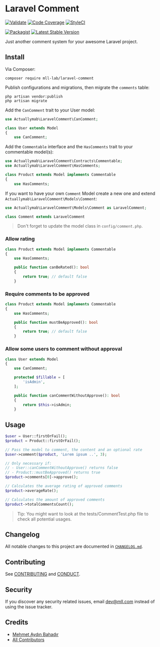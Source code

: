 # Laravel Comment

[![Validate](https://github.com/mll-lab/laravel-comment/workflows/Validate/badge.svg)](https://github.com/mll-lab/laravel-comment/actions)
[![Code Coverage](https://codecov.io/gh/mll-lab/laravel-comment/branch/master/graph/badge.svg)](https://codecov.io/gh/mll-lab/laravel-comment)
[![StyleCI](https://github.styleci.io/repos/376801814/shield?branch=master&style=flat)](https://github.styleci.io/repos/376801814)

[![Packagist](https://img.shields.io/packagist/dt/mll-lab/laravel-comment.svg)](https://packagist.org/packages/mll-lab/laravel-comment)
[![Latest Stable Version](https://poser.pugx.org/mll-lab/laravel-comment/v/stable)](https://packagist.org/packages/mll-lab/laravel-comment)

Just another comment system for your awesome Laravel project.

## Install

Via Composer:

    composer require mll-lab/laravel-comment

Publish configurations and migrations, then migrate the `comments` table:

    php artisan vendor:publish
    php artisan migrate

Add the `CanComment` trait to your User model:

```php
use Actuallymab\LaravelComment\CanComment;

class User extends Model
{
    use CanComment;
```

Add the `Commentable` interface and the `HasComments` trait to your commentable model(s):

```php
use Actuallymab\LaravelComment\Contracts\Commentable;
use Actuallymab\LaravelComment\HasComments;

class Product extends Model implements Commentable
{
    use HasComments;
```

If you want to have your own `Comment` Model create a new one and extend `Actuallymab\LaravelComment\Models\Comment`:

```php
use Actuallymab\LaravelComment\Models\Comment as LaravelComment;

class Comment extends LaravelComment
```

> Don't forget to update the model class in `config/comment.php`.

### Allow rating

```php
class Product extends Model implements Commentable
{
    use HasComments;

    public function canBeRated(): bool
    {
        return true; // default false
    }
```

### Require comments to be approved

```php
class Product extends Model implements Commentable
{
    use HasComments;

    public function mustBeApproved(): bool
    {
        return true; // default false
    }
```

### Allow some users to comment without approval

```php
class User extends Model
{
    use CanComment;

    protected $fillable = [
        'isAdmin',
    ];

    public function canCommentWithoutApprove(): bool
    {
        return $this->isAdmin;
    }
```

## Usage

```php
$user = User::firstOrFail();
$product = Product::firstOrFail();

// Pass the model to comment, the content and an optional rate
$user->comment($product, 'Lorem ipsum ..', 3);

// Only necessary if:
// - User::canCommentWithoutApprove() returns false
// - Product::mustBeApproved() returns true
$product->comments[0]->approve();

// Calculates the average rating of approved comments
$product->averageRate();

// Calculates the amount of approved comments
$product->totalCommentsCount();
```

> Tip: You might want to look at the tests/CommentTest.php file to check all potential usages.

## Changelog

All notable changes to this project are documented in [`CHANGELOG.md`](CHANGELOG.md).

## Contributing

See [CONTRIBUTING](CONTRIBUTING.md) and [CONDUCT](CONDUCT.md).

## Security

If you discover any security related issues, email dev@mll.com instead of using the issue tracker.

## Credits

- [Mehmet Aydın Bahadır](https://github.com/actuallymab)
- [All Contributors](contributors)

